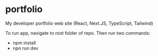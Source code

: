 # portfolio
My developer portfolio web site (React, Next.JS, TypeScript, Tailwind)

To run app, navigate to root folder of repo. Then run two commands:
- npm install
- npn run dev

